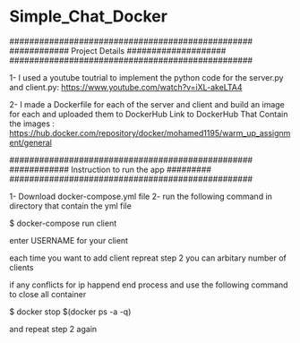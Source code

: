 # Simple_Chat_Docker


#################################################
############ Project Details ####################
#################################################

1- I used a youtube toutrial to implement the python code for the server.py and client.py:
https://www.youtube.com/watch?v=iXL-akeLTA4

2- I made a Dockerfile for each of the server and client and build an image for each and uploaded them to DockerHub
Link to DockerHub That Contain the images : https://hub.docker.com/repository/docker/mohamed1195/warm_up_assignment/general

#################################################
############ Instruction to run the app #########
#################################################

1- Download docker-compose.yml file
2- run the following command in directory that contain the yml file

$ docker-compose run client

enter USERNAME for your client

each time you want to add client repreat step 2 you can arbitary number of clients

if any conflicts for ip happend end process and use the following command to close all container

$ docker stop $(docker ps -a -q)

and repeat step 2 again
